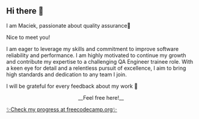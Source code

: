 <h2 align="left"> Hi there 👋</h2>
<p align="left">I am Maciek, passionate about quality assurance🔧 </p>

<p align="left">Nice to meet you!</p>

<p align="left">I am eager to leverage my skills and commitment to improve software reliability and performance. I am highly motivated to continue my growth and contribute my expertise to a challenging QA Engineer trainee role. With a keen eye for detail and a relentless pursuit of excellence, I aim to bring high standards and dedication to any team I join. </p>


<p align="left">I will be grateful for every feedback about my work 🙏</p>
<p align="center">__Feel free here!__</p>

<p align="left">
<a href="https://www.freecodecamp.org/fccc2ff190b-9906-41fd-965e-dcf9c64b9d5f">✨Check my progress at freecodecamp.org✨</a></p>
